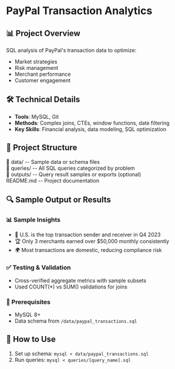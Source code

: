 # PayPal Transaction Analytics

## 📊 Project Overview
SQL analysis of PayPal's transaction data to optimize:
- Market strategies
- Risk management 
- Merchant performance
- Customer engagement

## 🛠️ Technical Details
- **Tools**: MySQL, Git
- **Methods**: Complex joins, CTEs, window functions, date filtering
- **Key Skills**: Financial analysis, data modeling, SQL optimization

## 📁 Project Structure
📁 data/           -- Sample data or schema files  
📁 queries/        -- All SQL queries categorized by problem  
📁 outputs/        -- Query result samples or exports (optional)  
README.md         -- Project documentation  

## 🔍 Sample Output or Results 
### 📊 Sample Insights
- 💸 U.S. is the top transaction sender and receiver in Q4 2023  
- 🏆 Only 3 merchants earned over $50,000 monthly consistently  
- 🌍 Most transactions are domestic, reducing compliance risk

### ✅ Testing & Validation
- Cross-verified aggregate metrics with sample subsets
- Used COUNT(*) vs SUM() validations for joins

### 🔧 Prerequisites
- MySQL 8+
- Data schema from `/data/paypal_transactions.sql`

## 🚀 How to Use
1. Set up schema: `mysql < data/paypal_transactions.sql`
2. Run queries: `mysql < queries/[query_name].sql`
